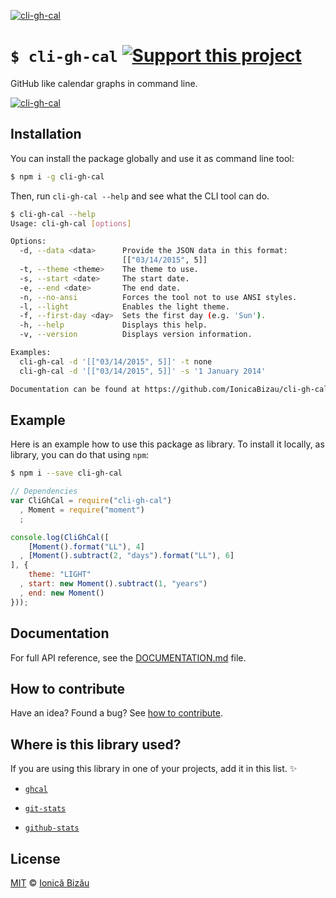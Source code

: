 [![cli-gh-cal](http://i.imgur.com/pw82kYP.png)](#)

# `$ cli-gh-cal` [![Support this project][donate-now]][paypal-donations]

GitHub like calendar graphs in command line.

[![cli-gh-cal](http://i.imgur.com/M5WIEsM.png)](#)

## Installation

You can install the package globally and use it as command line tool:

```sh
$ npm i -g cli-gh-cal
```

Then, run `cli-gh-cal --help` and see what the CLI tool can do.

```sh
$ cli-gh-cal --help
Usage: cli-gh-cal [options]

Options:
  -d, --data <data>      Provide the JSON data in this format:  
                         [["03/14/2015", 5]]                    
  -t, --theme <theme>    The theme to use.                      
  -s, --start <date>     The start date.                        
  -e, --end <date>       The end date.                          
  -n, --no-ansi          Forces the tool not to use ANSI styles.
  -l, --light            Enables the light theme.               
  -f, --first-day <day>  Sets the first day (e.g. 'Sun').       
  -h, --help             Displays this help.                    
  -v, --version          Displays version information.          

Examples:
  cli-gh-cal -d '[["03/14/2015", 5]]' -t none
  cli-gh-cal -d '[["03/14/2015", 5]]' -s '1 January 2014'

Documentation can be found at https://github.com/IonicaBizau/cli-gh-cal
```

## Example

Here is an example how to use this package as library. To install it locally, as library, you can do that using `npm`:

```sh
$ npm i --save cli-gh-cal
```

```js
// Dependencies
var CliGhCal = require("cli-gh-cal")
  , Moment = require("moment")
  ;

console.log(CliGhCal([
    [Moment().format("LL"), 4]
  , [Moment().subtract(2, "days").format("LL"), 6]
], {
    theme: "LIGHT"
  , start: new Moment().subtract(1, "years")
  , end: new Moment()
}));
```

## Documentation

For full API reference, see the [DOCUMENTATION.md][docs] file.

## How to contribute
Have an idea? Found a bug? See [how to contribute][contributing].

## Where is this library used?
If you are using this library in one of your projects, add it in this list. :sparkles:

 - [`ghcal`](https://github.com/IonicaBizau/ghcal)

 - [`git-stats`](https://github.com/IonicaBizau/git-stats)

 - [`github-stats`](https://github.com/IonicaBizau/github-stats)

## License

[MIT][license] © [Ionică Bizău][website]

[paypal-donations]: https://www.paypal.com/cgi-bin/webscr?cmd=_s-xclick&hosted_button_id=RVXDDLKKLQRJW
[donate-now]: http://i.imgur.com/6cMbHOC.png

[license]: http://showalicense.com/?fullname=Ionic%C4%83%20Biz%C4%83u%20%3Cbizauionica%40gmail.com%3E%20(http%3A%2F%2Fionicabizau.net)&year=2015#license-mit
[website]: http://ionicabizau.net
[contributing]: /CONTRIBUTING.md
[docs]: /DOCUMENTATION.md